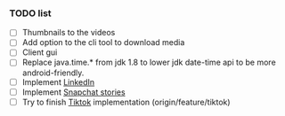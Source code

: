 ### TODO list
- [ ] Thumbnails to the videos
- [ ] Add option to the cli tool to download media
- [ ] Client gui
- [ ] Replace java.time.* from jdk 1.8 to lower jdk date-time api
to be more android-friendly.
- [ ] Implement [LinkedIn](https://linkedin.com)
- [ ] Implement [Snapchat stories](https://story.snapchat.com/)
- [ ] Try to finish [Tiktok](https://tiktok.com) implementation (origin/feature/tiktok)